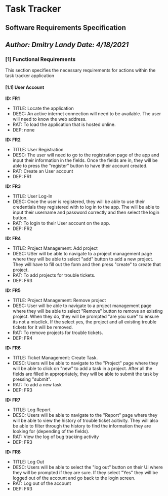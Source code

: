 # Task Tracker
## Software Requirements Specification

*Author: Dmitry Landy*
*Date: 4/18/2021*
---

### [1] Functional Requirements
This section specifies the necessary requirements for actions within the task tracker application

#### [1.1] User Account

**ID: FR1**

- TITLE: Locate the application
- DESC: An active internet connection will need to be available. The user will need to know the web address.
- RAT: To load the application that is hosted online.
- DEP: none

**ID: FR2**

- TITLE: User Registration
- DESC: The user will need to go to the registration page of the app and input their information in the fields. Once the fields are in, they will be able to press the "register" button to have their account created.
- RAT: Create an User account
- DEP: FR1

**ID: FR3**

- TITLE: User Log-In
- DESC: Once the user is registered, they will be able to use their credentials they registered with to log in to the app. The will be able to input their username and password correctly and then select the login button.
- RAT: To login to their User account on the app.
- DEP: FR2

**ID: FR4**

- TITLE: Project Management: Add project
- DESC: USer will be able to navigate to a project management page where they will be able to select "add" button to add a new project. They will have to fill out the form and then press "create" to create that project.
- RAT: To add projects for trouble tickets.
- DEP: FR3

**ID: FR5**

- TITLE: Project Management: Remove project
- DESC: User will be able to navigate to a project management page where they will be able to select "Remove" button to remove an existing project. When they do, they will be prompted "are you sure" to ensure its not a misclick. If the select yes, the project and all existing trouble tickets for it will be removed.
- RAT: To remove projects for trouble tickets.
- DEP: FR4

**ID: FR6**

- TITLE: Ticket Management: Create Task.
- DESC: Users will be able to navigate to the "Project" page where they will be able to click on "new" to add a task in a project. After all the fields are filled in appropriately, they will be able to submit the task by pressing "submit". 
- RAT: To add a new task
- DEP: FR3

**ID: FR7**

- TITLE: Log Report
- DESC: Users will be able to navigate to the "Report" page where they will be able to view the history of trouble ticket acitivity. They will also be able to filter through the history to find the information they are looking for (depending of the fields).
- RAT: View the log of bug tracking activity
- DEP: FR3

**ID: FR8**

- TITLE: Log Out
- DESC: Users will be able to select the "log out" button on their UI where they will be prompted if they are sure. If they select "Yes" they will be logged out of the account and go back to the login screen.
- RAT: Log out of the account
- DEP: FR3


